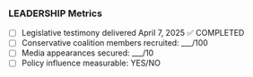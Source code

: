 ### **LEADERSHIP Metrics**

- [ ] Legislative testimony delivered April 7, 2025 ✅ COMPLETED
- [ ] Conservative coalition members recruited: ___/100
- [ ] Media appearances secured: ___/10
- [ ] Policy influence measurable: YES/NO
